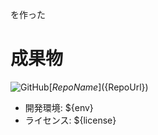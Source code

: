 を作った

<!-- more -->

# 成果物

![GitHub](http://www.google.com/s2/favicons?domain=github.com "GitHub")[${RepoName}](${RepoUrl})  

* 開発環境: ${env}
* ライセンス: ${license}


